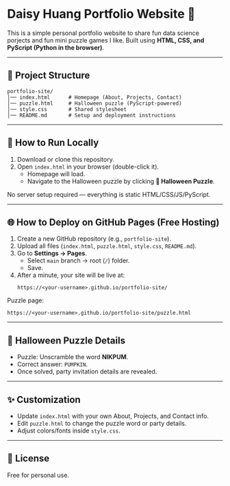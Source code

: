 # Daisy Huang Portfolio Website 🎃

This is a simple personal portfolio website to share fun data science porjects and fun mini puzzle games I like. Built using **HTML, CSS, and PyScript (Python in the browser)**.

---

## 📂 Project Structure
```
portfolio-site/
│── index.html      # Homepage (About, Projects, Contact)
│── puzzle.html     # Halloween puzzle (PyScript-powered)
│── style.css       # Shared stylesheet
│── README.md       # Setup and deployment instructions
```

---

## 🚀 How to Run Locally
1. Download or clone this repository.
2. Open `index.html` in your browser (double-click it).  
   - Homepage will load.  
   - Navigate to the Halloween puzzle by clicking **🎃 Halloween Puzzle**.  

No server setup required — everything is static HTML/CSS/JS/PyScript.

---

## 🌐 How to Deploy on GitHub Pages (Free Hosting)
1. Create a new GitHub repository (e.g., `portfolio-site`).  
2. Upload all files (`index.html`, `puzzle.html`, `style.css`, `README.md`).  
3. Go to **Settings → Pages**.  
   - Select `main` branch → root (`/`) folder.  
   - Save.  
4. After a minute, your site will be live at:  
   ```
   https://<your-username>.github.io/portfolio-site/
   ```

Puzzle page:  
```
https://<your-username>.github.io/portfolio-site/puzzle.html
```

---

## 🎃 Halloween Puzzle Details
- Puzzle: Unscramble the word **NIKPUM**.  
- Correct answer: `PUMPKIN`.  
- Once solved, party invitation details are revealed.  

---

## ✨ Customization
- Update `index.html` with your own About, Projects, and Contact info.  
- Edit `puzzle.html` to change the puzzle word or party details.  
- Adjust colors/fonts inside `style.css`.  

---

## 📄 License
Free for personal use.
